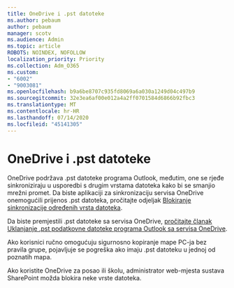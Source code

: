```yaml
---
title: OneDrive i .pst datoteke
ms.author: pebaum
author: pebaum
manager: scotv
ms.audience: Admin
ms.topic: article
ROBOTS: NOINDEX, NOFOLLOW
localization_priority: Priority
ms.collection: Adm_O365
ms.custom:
- "6002"
- "9003081"
ms.openlocfilehash: b9a6be8707c935fd8069a6a030a1249d04c497b9
ms.sourcegitcommit: 32e3ea6af00e012a4a2ff0701584d6866b92fbc3
ms.translationtype: MT
ms.contentlocale: hr-HR
ms.lasthandoff: 07/14/2020
ms.locfileid: "45141305"
---
```

# <a name="onedrive-and-pst-files"></a>OneDrive i .pst datoteke 

OneDrive podržava .pst datoteke programa Outlook, međutim, one se rjeđe sinkroniziraju u usporedbi s drugim vrstama datoteka kako bi se smanjio mrežni promet. Da biste aplikaciji za sinkronizaciju servisa OneDrive onemogućili prijenos .pst datoteka, pročitajte odjeljak [Blokiranje sinkronizacije određenih vrsta datoteka](https://docs.microsoft.com/onedrive/block-file-types). 

Da biste premjestili .pst datoteke sa servisa OneDrive, [pročitajte članak Uklanjanje .pst podatkovne datoteke programa Outlook sa servisa OneDrive](https://support.microsoft.com/office/how-to-remove-an-outlook-pst-data-file-from-onedrive-b6b9e522-59bd-40f7-949f-168d0aa9b38e). 

Ako korisnici ručno omogućuju sigurnosno kopiranje mape PC-ja bez pravila grupe, pojavljuje se pogreška ako imaju .pst datoteku u jednoj od poznatih mapa.

Ako koristite OneDrive za posao ili školu, administrator web-mjesta sustava SharePoint možda blokira neke vrste datoteka.